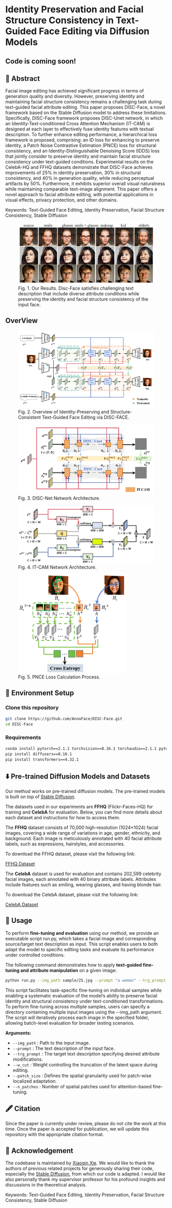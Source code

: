 # Identity Preservation and Facial Structure Consistency in Text-Guided Face Editing via Diffusion Models

## Code is coming soon!

## 📌 Abstract

Facial image editing has achieved significant progress in terms of generation quality and diversity.  However, preserving identity and maintaining facial structure consistency remains a challenging task during text-guided facial attribute editing.  This paper proposes DISC-Face, a novel framework based on the Stable Diffusion model to address these limitations.  Specifically, DISC-Face framework proposes  DISC-Unet network, in which an Identity-Text-conditioned Cross Attention Mechanism (IT-CAM) is designed at each layer to effectively fuse identity features with textual description. To further enhance editing performance, a hierarchical loss framework is proposed, comprising: an ID loss for enhancing to preserve identity, a Patch Noise Contrastive Estimation (PNCE) loss for structural consistency, and an Identity-Distinguishable Denoising Score (IDDS) loss that jointly consider to preserve identity and maintain facial structure consistency under text-guided conditions. Experimental results on the CelebA-HQ and FFHQ datasets demonstrate that DISC-Face achieves improvements of 25% in identity preservation, 30% in structural consistency, and 40% in generation quality, while reducing perceptual artifacts by 50%. Furthermore, it exhibits superior overall visual naturalness while maintaining comparable text-image alignment. This paper offers a novel approach to facial attribute editing, with potential applications in visual effects, privacy protection, and other domains.

Keywords: Text-Guided Face Editing, Identity Preservation, Facial Structure Consistency, Stable Diffusion

<figure>
    <img src="assets/home.png" alt="Teaser Image">
    <figcaption>Fig. 1. Our Results. Disc-Face satisfies challenging text description that include diverse attribute
conditions while preserving the identity and facial structure consistency of the input face.</figcaption>
</figure>

## OverView

<figure>
    <img src="assets/DISC_Face.png" alt="Teaser Image">
    <figcaption>Fig. 2. Overview of Identity-Preserving and Structure-Consistent Text-Guided Face Editing via
DISC-FACE.</figcaption>
</figure>

<figure>
    <img src="assets/DISC_Net.png" alt="Teaser Image">
    <figcaption>Fig. 3. DISC-Net Network Architecture.</figcaption>
</figure>

<figure>
    <img src="assets/ITCAM.png" alt="Teaser Image">
    <figcaption>Fig. 4. IT-CAM Network Architecture.</figcaption>
</figure>

<figure>
    <img src="assets/PNCE.png" alt="Teaser Image" width="80%" height="80%">
    <figcaption>Fig. 5. PNCE Loss Calculation Process.</figcaption>
</figure>

## 🚀 Environment Setup

### Clone this repository

```bash
git clone https://github.com/AnnaFace/DISC-Face.git 
cd DISC-Face
```

### Requirements

```bash
conda install pytorch==2.1.1 torchvision==0.16.1 torchaudio==2.1.1 pytorch-cuda=11.8 -c pytorch -c nvidia
pip install diffusers==0.16.1 
pip install transformers==4.32.1
```

## ⬇️  Pre-trained Diffusion Models and Datasets

Our method works on pre-trained diffusion models. The pre-trained models is built on top of [Stable Diffusion](https://github.com/CompVis/latent-diffusion).

The datasets used in our experiments are **FFHQ** (Flickr-Faces-HQ) for training and **CelebA** for evaluation. Below, you can find more details about each dataset and instructions for how to access them.

The **FFHQ** dataset consists of 70,000 high-resolution (1024×1024) facial images, covering a wide range of variations in age, gender, ethnicity, and background. Each image is meticulously annotated with 40 facial attribute labels, such as expressions, hairstyles, and accessories.

To download the FFHQ dataset, please visit the following link:

[FFHQ Dataset](https://github.com/NVlabs/ffhq-dataset)

The **CelebA** dataset is used for evaluation and contains 202,599 celebrity facial images, each annotated with 40 binary attribute labels. Attributes include features such as smiling, wearing glasses, and having blonde hair.

To download the CelebA dataset, please visit the following link:

[CelebA Dataset](http://mmlab.ie.cuhk.edu.hk/projects/CelebA.html)

## 🎨  Usage

To perform **fine-tuning and evaluation** using our method, we provide an executable script run.py, which takes a facial image and corresponding source/target text description as input. This script enables users to both adapt the model to specific editing tasks and evaluate its performance under controlled conditions.

The following command demonstrates how to apply **text-guided fine-tuning and attribute manipulation** on a given image:

```bash
python run.py --img_path sample/25.jpg --prompt "a woman" --trg_prompt "a smile woman" --w_cut 3.0 --patch_size 1 2 --n_patches 256
```

This script facilitates task-specific fine-tuning on individual samples while enabling a systematic evaluation of the model’s ability to preserve facial identity and structural consistency under text-conditioned transformations.
To perform fine-tuning across multiple samples, users can specify a directory containing multiple input images using the --img_path argument. The script will iteratively process each image in the specified folder, allowing batch-level evaluation for broader testing scenarios.

**Arguments:**

- `--img_path` : Path to the input image.
- `--prompt` : The text description of the input face.
- `--trg_prompt` : The target text description specifying desired attribute modifications.
- `--w_cut` : Weight controlling the truncation of the latent space during editing.
- `--patch_size` : Defines the spatial granularity used for patch-wise localized adaptation.
- `--n_patches` : Number of spatial patches used for attention-based fine-tuning.

## 🖋️ Citation

Since the paper is currently under review, please do not cite the work at this time. Once the paper is accepted for publication, we will update this repository with the appropriate citation format.

## 💜 Acknowledgement

The codebase is maintained by [Xiaoqin Xie](https://AnnaFace.github.io/). We would like to thank the authors of previous related projects for generously sharing their code, especially the [Stable Diffusion](https://github.com/CompVis/latent-diffusion), from which our code is adapted. I would like also personally thank my supervisor professor for his profound insights and discussions in the theoretical analysis.

Keywords: Text-Guided Face Editing, Identity Preservation, Facial Structure Consistency, Stable Diffusion
